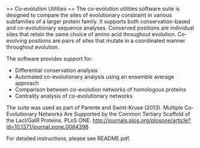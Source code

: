 == Co-evolution Utilities ==
The co-evolution utilities software suite is designed to compare the sites of evolutionary constraint in various subfamilies of a larger protein family.  It supports both conservation-based and co-evolutionary sequence analyses.  Conserved positions are individual sites that retain the same choice of amino acid throughout evolution.  Co-evolving positions are pairs of sites that mutate in a coordinated manner throughout evolution.

The software provides support for:

* Differential conservation analysis
* Automated co-evolutionary analysis using an ensemble average approach
* Comparison between co-evolution networks of homologous proteins
* Centrality analysis of co-evolutionary networks

The suite was used as part of Parente and Swint-Kruse (2013).  Multiple Co-Evolutionary Networks Are Supported by the Common Tertiary Scaffold of the LacI/GalR Proteins.  PLoS ONE.  http://journals.plos.org/plosone/article?id=10.1371/journal.pone.0084398

For detailed instructions, please see README.pdf.